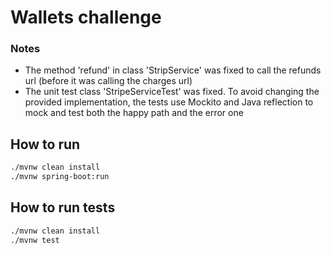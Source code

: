 # Wallets challenge

### Notes

- The method 'refund' in class 'StripService' was fixed to call the refunds url (before it was
  calling the charges url)
- The unit test class 'StripeServiceTest' was fixed. To avoid changing the provided implementation,
  the tests use Mockito and Java reflection to mock and test both the happy path and the error one

## How to run

````bash
./mvnw clean install
./mvnw spring-boot:run
````

## How to run tests

````bash
./mvnw clean install
./mvnw test
````
